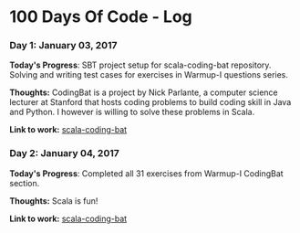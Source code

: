 # 100 Days Of Code - Log

### Day 1: January 03, 2017

**Today's Progress**: SBT project setup for scala-coding-bat repository. Solving and writing test cases for exercises in Warmup-I questions series.

**Thoughts:** CodingBat is a project by Nick Parlante, a computer science lecturer at Stanford that hosts coding problems to build coding skill in Java and Python. I however is willing to solve these problems in Scala.

**Link to work:** [scala-coding-bat](https://github.com/codingkapoor/scala-coding-bat)

### Day 2: January 04, 2017

**Today's Progress**: Completed all 31 exercises from Warmup-I CodingBat section.

**Thoughts:** Scala is fun!

**Link to work:** [scala-coding-bat](https://github.com/codingkapoor/scala-coding-bat)
